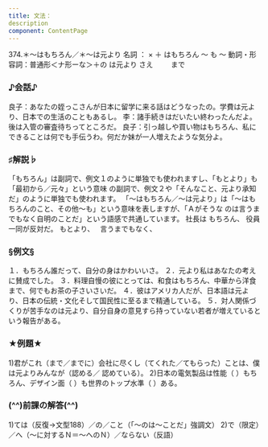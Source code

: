 ```yaml
---
title: 文法：
description
component: ContentPage
---
```



374.＊～はもちろん／＊～は元より
名詞 ： × ＋ はもちろん ～ も ～
動詞・形容詞：普通形＜ナ形ーな＞＋の は元より さえ
        まで
### ♪会話♪
良子：あなたの姪っこさんが日本に留学に来る話はどうなったの。学費は元より、日本での生活のこともあるし。
李：諸手続きはだいたい終わったんだよ。後は入管の審査待ちってところだ。
良子：引っ越しや買い物はもちろん、私にできることは何でも手伝うわ。何だか妹が一人増えたような気分よ。
### ♯解説♭
「もちろん」は副詞で、例文１のように単独でも使われますし、「もとより」も「最初から／元々」という意味
の副詞で、例文２や「そんなこと、元より承知だ」のように単独でも使われます。
「～はもちろん／～は元より」は「～はもちろんのこと、その他～も」という意味を表しますが、「Ａがそうな
のは言うまでもなく自明のことだ」という語感で共通しています。
社長は もちろん、 役員一同が反対だ。
もとより、  
言うまでもなく、  
### §例文§
１．もちろん誰だって、自分の身はかわいいさ。
２．元より私はあなたの考えに賛成でした。
３．料理自慢の彼にとっては、和食はもちろん、中華から洋食まで、何でもお茶の子さいさいだ。
４．彼はアメリカ人だが、日本語は元より、日本の伝統・文化そして国民性に至るまで精通している。
５．対人関係づくりが苦手なのは元より、自分自身の意見すら持っていない若者が増えているという報告がある。
### ★例題★
1)君がこれ（まで／までに）会社に尽くし（てくれた／てもらった）ことは、僕は元よりみんなが（認める／
認めている）。
2)日本の電気製品は性能（ ）もちろん、デザイン面（ ）も世界のトップ水準（ ）ある。
### (^^)前課の解答(^^)
1)ては（反復→文型188）／の／こと（「～のは～ことだ」強調文）
2)で（限定）／へ（～に対するＮ＝～へのＮ）／ならない（反語）
